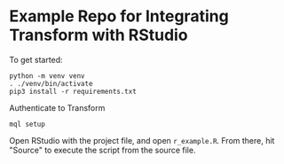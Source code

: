 # Example Repo for Integrating Transform with RStudio
To get started:
```
python -m venv venv
. ./venv/bin/activate
pip3 install -r requirements.txt
```

Authenticate to Transform
```
mql setup
```

Open RStudio with the project file, and open `r_example.R`. From there, hit "Source" to execute the script from the source file.